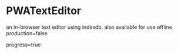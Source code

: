 # PWATextEditor

an in-browser text editor using indexdb. also available for use offline
production=false <!-- when false, it will install devdependensies for production mode -->

progress=true <!-- show progress bar when installing? -->
